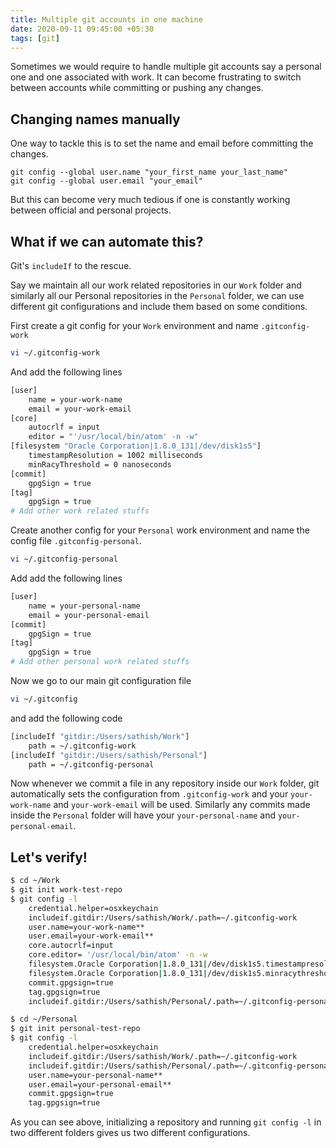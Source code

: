 ```yaml
---
title: Multiple git accounts in one machine
date: 2020-09-11 09:45:00 +05:30
tags: [git]
---
```


Sometimes we would require to handle multiple git accounts say a personal one and one associated with work. It can become frustrating to switch between accounts while committing or pushing any changes.

## Changing names manually

One way to tackle this is to set the name and email before committing the changes.

```text
git config --global user.name "your_first_name your_last_name"
git config --global user.email "your_email"
```

But this can become very much tedious if one is constantly working between official and personal projects.

## What if we can automate this?

Git's `includeIf` to the rescue.

Say we maintain all our work related repositories in our `Work` folder and similarly all our Personal repositories in the `Personal` folder, we can use different git configurations and include them based on some conditions.

First create a git config for your `Work` environment and name `.gitconfig-work`

```bash
vi ~/.gitconfig-work
```

And add the following lines

```bash
[user]
    name = your-work-name
    email = your-work-email
[core]
    autocrlf = input
    editor = "'/usr/local/bin/atom' -n -w"
[filesystem "Oracle Corporation|1.8.0_131|/dev/disk1s5"]
    timestampResolution = 1002 milliseconds
    minRacyThreshold = 0 nanoseconds
[commit]
    gpgSign = true
[tag]
    gpgSign = true
# Add other work related stuffs
```

Create another config for your `Personal` work environment and name the config file `.gitconfig-personal`.

```bash
vi ~/.gitconfig-personal
```

Add add the following lines

```bash
[user]
    name = your-personal-name
    email = your-personal-email
[commit]
    gpgSign = true
[tag]
    gpgSign = true
# Add other personal work related stuffs
```

Now we go to our main git configuration file

```bash
vi ~/.gitconfig
```

and add the following code

```bash
[includeIf "gitdir:/Users/sathish/Work"]
    path = ~/.gitconfig-work
[includeIf "gitdir:/Users/sathish/Personal"]
    path = ~/.gitconfig-personal
```

Now whenever we commit a file in any repository inside our `Work` folder, git automatically sets the configuration from `.gitconfig-work` and your `your-work-name` and `your-work-email` will be used. Similarly any commits made inside the `Personal` folder will have your `your-personal-name` and `your-personal-email`.

## Let's verify!

```bash
$ cd ~/Work
$ git init work-test-repo
$ git config -l
    credential.helper=osxkeychain
    includeif.gitdir:/Users/sathish/Work/.path=~/.gitconfig-work
    user.name=your-work-name**
    user.email=your-work-email**
    core.autocrlf=input
    core.editor= '/usr/local/bin/atom' -n -w
    filesystem.Oracle Corporation|1.8.0_131|/dev/disk1s5.timestampresolution=1002 milliseconds
    filesystem.Oracle Corporation|1.8.0_131|/dev/disk1s5.minracythreshold=0 nanoseconds
    commit.gpgsign=true
    tag.gpgsign=true
    includeif.gitdir:/Users/sathish/Personal/.path=~/.gitconfig-personal

$ cd ~/Personal
$ git init personal-test-repo
$ git config -l
    credential.helper=osxkeychain
    includeif.gitdir:/Users/sathish/Work/.path=~/.gitconfig-work
    includeif.gitdir:/Users/sathish/Personal/.path=~/.gitconfig-personal
    user.name=your-personal-name**
    user.email=your-personal-email**
    commit.gpgsign=true
    tag.gpgsign=true
```

As you can see above, initializing a repository and running `git config -l` in two different folders gives us two different configurations.
